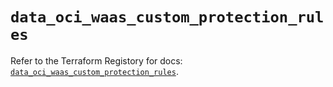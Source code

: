 # `data_oci_waas_custom_protection_rules`

Refer to the Terraform Registory for docs: [`data_oci_waas_custom_protection_rules`](https://registry.terraform.io/providers/oracle/oci/6.18.0/docs/data-sources/waas_custom_protection_rules).
